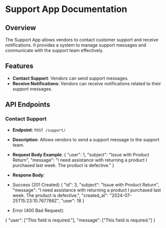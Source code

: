 # Support App Documentation

## Overview

The Support App allows vendors to contact customer support and receive notifications. It provides a system to manage support messages and communicate with the support team effectively.

## Features

- **Contact Support**: Vendors can send support messages.
- **Receive Notifications**: Vendors can receive notifications related to their support messages.

## API Endpoints

### Contact Support

- **Endpoint**: `POST /support/`
- **Description**: Allows vendors to send a support message to the support team.
- **Request Body Example**:
{
    "user": 1,
    "subject": "Issue with Product Return",
    "message": "I need assistance with returning a product I purchased last week. The product is defective."
}
- **Respone Body**:

- Success (201 Created)
 {
    "id": 3,
    "subject": "Issue with Product Return",
    "message": "I need assistance with returning a product I purchased last week. The product is defective.",
    "created_at": "2024-07-25T15:23:10.767788Z",
    "user": 18
}

- Error (400 Bad Request):

{
    "user": ["This field is required."],
    "message": ["This field is required."]
}

